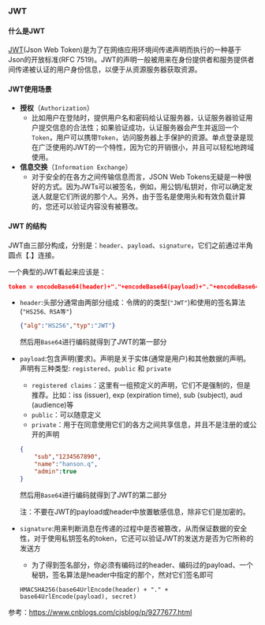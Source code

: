 ### JWT

#### 什么是JWT

[JWT](https://jwt.io/introduction/)(Json Web Token)是为了在网络应用环境间传递声明而执行的一种基于Json的开放标准(RFC 7519)。JWT的声明一般被用来在身份提供者和服务提供者间传递被认证的用户身份信息，以便于从资源服务器获取资源。

#### JWT使用场景

- **授权**（`Authorization`）
  - 比如用户在登陆时，提供用户名和密码给认证服务器，认证服务器验证用户提交信息的合法性；如果验证成功，认证服务器会产生并返回一个`Token`，用户可以携带`Token`，访问服务器上手保护的资源。单点登录是现在广泛使用的JWT的一个特性，因为它的开销很小，并且可以轻松地跨域使用。
- **信息交换**（`Information Exchange`）
  - 对于安全的在各方之间传输信息而言，JSON Web Tokens无疑是一种很好的方式。因为JWTs可以被签名，例如，用公钥/私钥对，你可以确定发送人就是它们所说的那个人。另外，由于签名是使用头和有效负载计算的，您还可以验证内容没有被篡改。

#### JWT 的结构

JWT由三部分构成，分别是：`header`、`payload`、`signature`，它们之前通过半角圆点【.】连接。

一个典型的JWT看起来应该是：

```json
token = encodeBase64(header)+"."+encodeBase64(payload)+"."+encodeBase64(signature)
```

- `header`:头部分通常由两部分组成：令牌的的类型(`"JWT"`)和使用的签名算法(`"HS256、RSA等"`)

  ```json
  {"alg":"HS256","typ":"JWT"}
  ```

  然后用`Base64`进行编码就得到了JWT的第一部分

- `payload`:包含声明(要求)。声明是关于实体(通常是用户)和其他数据的声明。声明有三种类型: `registered`、`public` 和 `private`

  - `registered claims`：这里有一组预定义的声明，它们不是强制的，但是推荐。比如：iss (issuer), exp (expiration time), sub (subject), aud (audience)等
  - `public`：可以随意定义
  - `private`：用于在同意使用它们的各方之间共享信息，并且不是注册的或公开的声明

  ```json
  {
      "sub","1234567890",
      "name":"hanson.q",
      "admin":true
  }
  ```

  然后用`Base64`进行编码就得到了JWT的第二部分

  注：不要在JWT的payload或header中放置敏感信息，除非它们是加密的。

- `signature`:用来判断消息在传递的过程中是否被篡改，从而保证数据的安全性，对于使用私钥签名的token，它还可以验证JWT的发送方是否为它所称的发送方

  - 为了得到签名部分，你必须有编码过的header、编码过的payload、一个秘钥，签名算法是header中指定的那个，然对它们签名即可

  ```
  HMACSHA256(base64UrlEncode(header) + "." + base64UrlEncode(payload), secret)
  ```









参考：<https://www.cnblogs.com/cjsblog/p/9277677.html>